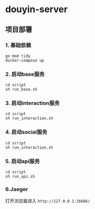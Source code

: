 # douyin-server
## 项目部署
### 1. 基础依赖
```shell
go mod tidy
docker-compose up
```

### 2. 启动base服务
```shell
cd script
sh run_base.sh
```

### 3. 启动interaction服务
```shell
cd script
sh run_interaction.sh
```

### 4. 启动social服务
```shell
cd script
sh run_interaction.sh
```

### 5. 启动api服务
```shell
cd script
sh run_api.sh
```

### 6.Jaeger
打开浏览器进入 `http://127.0.0.1:16686/`